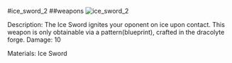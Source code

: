 #ice_sword_2
##weapons
![ice_sword_2](https://dragon-force-studio.com/images/EF_wiki/ice_sword_2.png)

Description: The Ice Sword ignites your oponent on ice upon contact.  This weapon is only obtainable via a pattern(blueprint), crafted in the dracolyte forge. 
Damage: 10 

Materials: Ice Sword